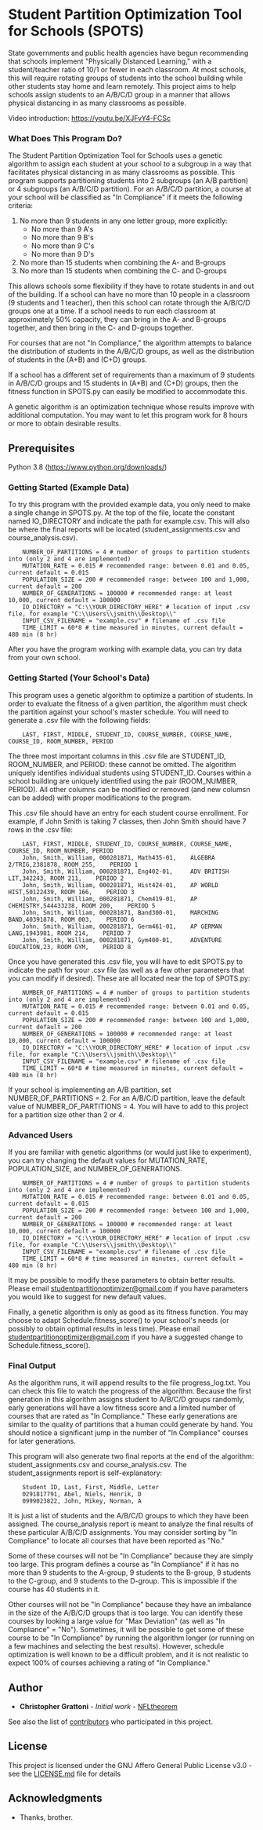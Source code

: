 # Student Partition Optimization Tool for Schools (SPOTS)
State governments and public health agencies have begun recommending that schools implement "Physically Distanced Learning," with a student/teacher ratio of 10/1 or fewer in each classroom. At most schools, this will require rotating groups of students into the school building while other students stay home and learn remotely. This project aims to help schools assign students to an A/B/C/D group in a manner that allows physical distancing in as many classrooms as possible. 

Video introduction: https://youtu.be/XJFvY4-FCSc

### What Does This Program Do?

The Student Partition Optimization Tool for Schools uses a genetic algorithm to assign each student at your school to a subgroup in a way that facilitates physical distancing in as many classrooms as possible. This program supports partitioning students into 2 subgroups (an A/B partition) or 4 subgroups (an A/B/C/D partition). For an A/B/C/D partition, a course at your school will be classified as "In Compliance" if it meets the following criteria:

1. No more than 9 students in any one letter group, more explicitly:
   - No more than 9 A's
   - No more than 9 B's
   - No more than 9 C's
   - No more than 9 D's
2. No more than 15 students when combining the A- and B-groups
3. No more than 15 students when combining the C- and D-groups

This allows schools some flexibility if they have to rotate students in and out of the building. If a school can have no more than 10 people in a classroom (9 students and 1 teacher), then this school can rotate through the A/B/C/D groups one at a time. If a school needs to run each classroom at approximately 50% capacity, they can bring in the A- and B-groups together, and then bring in the C- and D-groups together. 

For courses that are not "In Compliance," the algorithm attempts to balance the distribution of students in the A/B/C/D groups, as well as the distribution of students in the (A+B) and (C+D) groups. 

If a school has a different set of requirements than a maximum of 9 students in A/B/C/D groups and 15 students in (A+B) and (C+D) groups, then the fitness function in SPOTS.py can easily be modified to accommodate this. 

A genetic algorithm is an optimization technique whose results improve with additional computation. You may want to let this program work for 8 hours or more to obtain desirable results.

## Prerequisites

Python 3.8 (https://www.python.org/downloads/)

### Getting Started (Example Data)

To try this program with the provided example data, you only need to make a single change in SPOTS.py. At the top of the file, locate the constant named IO_DIRECTORY and indicate the path for example.csv. This will also be where the final reports will be located (student_assignments.csv and course_analysis.csv).

		NUMBER_OF_PARTITIONS = 4 # number of groups to partition students into (only 2 and 4 are implemented)
		MUTATION_RATE = 0.015 # recommended range: between 0.01 and 0.05, current default = 0.015
		POPULATION_SIZE = 200 # recommended range: between 100 and 1,000, current default = 200
		NUMBER_OF_GENERATIONS = 100000 # recommended range: at least 10,000, current default = 100000
		IO_DIRECTORY = "C:\\YOUR_DIRECTORY_HERE" # location of input .csv file, for example "C:\\Users\\jsmith\\Desktop\\"
		INPUT_CSV_FILENAME = "example.csv" # filename of .csv file
		TIME_LIMIT = 60*8 # time measured in minutes, current default = 480 min (8 hr)

After you have the program working with example data, you can try data from your own school. 

### Getting Started (Your School's Data)

This program uses a genetic algorithm to optimize a partition of students. In order to evaluate the fitness of a given partition, the algorithm must check the partition against your school's master schedule. You will need to generate a .csv file with the following fields:
     
        LAST, FIRST, MIDDLE, STUDENT_ID, COURSE_NUMBER, COURSE_NAME, COURSE_ID, ROOM_NUMBER, PERIOD
		
The three most important columns in this .csv file are STUDENT_ID, ROOM_NUMBER, and PERIOD: these cannot be omitted. The algorithm uniquely identifies individual students using STUDENT_ID. Courses within a school building are uniquely identified using the pair (ROOM_NUMBER, PERIOD). All other columns can be modified or removed (and new columsn can be added) with proper modifications to the program.

This .csv file should have an entry for each student course enrollment. For example, if John Smith is taking 7 classes, then John Smith should have 7 rows in the .csv file:

        LAST, FIRST, MIDDLE, STUDENT_ID, COURSE_NUMBER, COURSE_NAME, COURSE_ID, ROOM_NUMBER, PERIOD
        John, Smith, William, 000281871, Math435-01,    ALGEBRA 2/TRIG,2381878, ROOM 255,    PERIOD 1
        John, Smith, William, 000281871, Eng402-01,     ADV BRITISH LIT,342243, ROOM 211,    PERIOD 2
        John, Smith, William, 000281871, Hist424-01,    AP WORLD HIST,50122439, ROOM 166,    PERIOD 3
        John, Smith, William, 000281871, Chem419-01,    AP CHEMISTRY,544433238, ROOM 200,    PERIOD 5
        John, Smith, William, 000281871, Band300-01,    MARCHING BAND,40391878, ROOM 003,    PERIOD 6
        John, Smith, William, 000281871, Germ461-01,    AP GERMAN LANG,1943981, ROOM 214,    PERIOD 7
        John, Smith, William, 000281871, Gym400-01,     ADVENTURE EDUCATION,23, ROOM GYM,    PERIOD 8

Once you have generated this .csv file, you will have to edit SPOTS.py to indicate the path for your .csv file (as well as a few other parameters that you can modify if desired). These are all located near the top of SPOTS.py:

		NUMBER_OF_PARTITIONS = 4 # number of groups to partition students into (only 2 and 4 are implemented)
		MUTATION_RATE = 0.015 # recommended range: between 0.01 and 0.05, current default = 0.015
		POPULATION_SIZE = 200 # recommended range: between 100 and 1,000, current default = 200
		NUMBER_OF_GENERATIONS = 100000 # recommended range: at least 10,000, current default = 100000
		IO_DIRECTORY = "C:\\YOUR_DIRECTORY_HERE" # location of input .csv file, for example "C:\\Users\\jsmith\\Desktop\\"
		INPUT_CSV_FILENAME = "example.csv" # filename of .csv file
		TIME_LIMIT = 60*8 # time measured in minutes, current default = 480 min (8 hr)

If your school is implementing an A/B partition, set NUMBER_OF_PARTITIONS = 2. For an A/B/C/D partition, leave the default value of NUMBER_OF_PARTITIONS = 4. You will have to add to this project for a partition size other than 2 or 4. 

### Advanced Users

If you are familiar with genetic algorithms (or would just like to experiment), you can try changing the default values for MUTATION_RATE, POPULATION_SIZE, and NUMBER_OF_GENERATIONS. 

		NUMBER_OF_PARTITIONS = 4 # number of groups to partition students into (only 2 and 4 are implemented)
		MUTATION_RATE = 0.015 # recommended range: between 0.01 and 0.05, current default = 0.015
		POPULATION_SIZE = 200 # recommended range: between 100 and 1,000, current default = 200
		NUMBER_OF_GENERATIONS = 100000 # recommended range: at least 10,000, current default = 100000
		IO_DIRECTORY = "C:\\YOUR_DIRECTORY_HERE" # location of input .csv file, for example "C:\\Users\\jsmith\\Desktop\\"
		INPUT_CSV_FILENAME = "example.csv" # filename of .csv file
		TIME_LIMIT = 60*8 # time measured in minutes, current default = 480 min (8 hr)

It may be possible to modify these parameters to obtain better results. Please email studentpartitionoptimizer@gmail.com if you have parameters you would like to suggest for new default values. 

Finally, a genetic algorithm is only as good as its fitness function. You may choose to adapt Schedule.fitness_score() to your school's needs (or possibly to obtain optimal results in less time). Please email studentpartitionoptimizer@gmail.com if you have a suggested change to Schedule.fitness_score(). 

### Final Output 

As the algorithm runs, it will append results to the file progress_log.txt. You can check this file to watch the progress of the algorithm. Because the first generation in this algorithm assigns student to A/B/C/D groups randomly, early generations will have a low fitness score and a limited number of courses that are rated as "In Compliance." These early generations are similar to the quality of partitions that a human could generate by hand. You should notice a significant jump in the number of "In Compliance" courses for later generations.   

This program will also generate two final reports at the end of the algorithm: student_assignments.csv and course_analysis.csv. The student_assignments report is self-explanatory:

		Student ID, Last, First, Middle, Letter
		0291817791, Abel, Niels, Henrik, D
		0999023822, John, Mikey, Norman, A

It is just a list of students and the A/B/C/D groups to which they have been assigned. The course_analysis report is meant to analyze the final results of these particular A/B/C/D assignments. You may consider sorting by "In Compliance" to locate all courses that have been reported as "No." 

Some of these courses will not be "In Compliance" because they are simply too large. This program defines a course as "In Compliance" if it has no more than 9 students to the A-group, 9 students to the B-group, 9 students to the C-group, and 9 students to the D-group. This is impossible if the course has 40 students in it. 

Other courses will not be "In Compliance" because they have an imbalance in the size of the A/B/C/D groups that is too large. You can identify these courses by looking a large value for "Max Deviation" (as well as "In Compliance" = "No"). Sometimes, it will be possible to get some of these course to be "In Compliance" by running the algorithm longer (or running on a few machines and selecting the best results). However, schedule optimization is well known to be a difficult problem, and it is not realistic to expect 100% of courses achieving a rating of "In Compliance." 

## Author

* **Christopher Grattoni** - *Initial work* - [NFLtheorem](https://github.com/NFLtheorem/partitionoptimizer)

See also the list of [contributors](https://github.com/NFLtheorem/partitionoptimizer/graphs/contributors) who participated in this project.

## License

This project is licensed under the GNU Affero General Public License v3.0 - see the [LICENSE.md](LICENSE.md) file for details

## Acknowledgments

* Thanks, brother.


